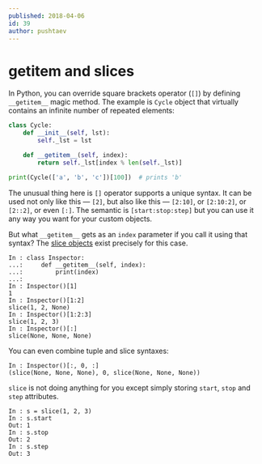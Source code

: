 ```yaml
---
published: 2018-04-06
id: 39
author: pushtaev
---
```


# __getitem__ and slices

In Python, you can override square brackets operator (`[]`) by defining `__getitem__` magic method.
The example is `Cycle` object that virtually contains an infinite number of repeated elements:

```python {no-print}
class Cycle:
    def __init__(self, lst):
        self._lst = lst

    def __getitem__(self, index):
        return self._lst[index % len(self._lst)]

print(Cycle(['a', 'b', 'c'])[100])  # prints 'b'
```

The unusual thing here is `[]` operator supports a unique syntax.
It can be used not only like this — `[2]`, but also like this — `[2:10]`,
or `[2:10:2]`, or `[2::2]`, or even `[:]`.
The semantic is `[start:stop:step]`
but you can use it any way you want for your custom objects.

But what `__getitem__` gets as an `index` parameter if you call it using that syntax?
The [slice objects](https://docs.python.org/3/library/functions.html#slice) exist precisely for this case.

```ipython {no-print}
In : class Inspector:
...:     def __getitem__(self, index):
...:         print(index)
...:
In : Inspector()[1]
1
In : Inspector()[1:2]
slice(1, 2, None)
In : Inspector()[1:2:3]
slice(1, 2, 3)
In : Inspector()[:]
slice(None, None, None)
```

You can even combine tuple and slice syntaxes:

```ipython {continue} {no-print}
In : Inspector()[:, 0, :]
(slice(None, None, None), 0, slice(None, None, None))
```

`slice` is not doing anything for you except simply storing `start`, `stop` and `step` attributes.

```ipython
In : s = slice(1, 2, 3)
In : s.start
Out: 1
In : s.stop
Out: 2
In : s.step
Out: 3
```
